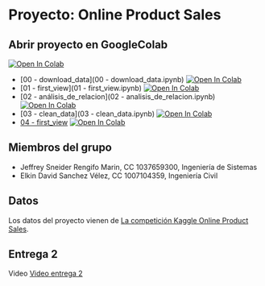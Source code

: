 # Proyecto: Online Product Sales

## Abrir proyecto en GoogleColab

[![Open In Colab](https://colab.research.google.com/assets/colab-badge.svg)](https://colab.research.google.com/github/Delacrobix/intruccion_ia)

- [00 - download_data](00 - download_data.ipynb) [![Open In Colab](https://colab.research.google.com/assets/colab-badge.svg)](https://colab.research.google.com/github/tu-usuario/tu-repositorio/blob/main/notebooks/cuaderno1.ipynb)
- [01 - first_view](01 - first_view.ipynb) [![Open In Colab](https://colab.research.google.com/assets/colab-badge.svg)](https://colab.research.google.com/github/Delacrobix/intruccion_ia/blob/main/01%20-%20first_view.ipynb)
- [02 - análisis_de_relacion](02 - analisis_de_relacion.ipynb) [![Open In Colab](https://colab.research.google.com/assets/colab-badge.svg)](https://colab.research.google.com/github/Delacrobix/intruccion_ia/blob/main/02%20-%20analisis_de_relacion.ipynb)
- [03 - clean_data](03 - clean_data.ipynb) [![Open In Colab](https://colab.research.google.com/assets/colab-badge.svg)](https://colab.research.google.com/github/Delacrobix/intruccion_ia/blob/main/03%20-%20clean_data.ipynb)
- [04 - first_view](notebooks/cuaderno4.ipynb) [![Open In Colab](https://colab.research.google.com/assets/colab-badge.svg)](https://colab.research.google.com/github/Delacrobix/intruccion_ia/blob/main/01%20-%20first_view.ipynb)

## Miembros del grupo

- Jeffrey Sneider Rengifo Marin, CC 1037659300, Ingeniería de Sistemas
- Elkin David Sanchez Vélez, CC 1007104359, Ingeniería Civil

## Datos

Los datos del proyecto vienen de [La competición Kaggle Online Product Sales](https://www.kaggle.com/competitions/online-sales/overview).

## Entrega 2

Video [Video entrega 2](https://youtu.be/QlewuOfzY1Y)
